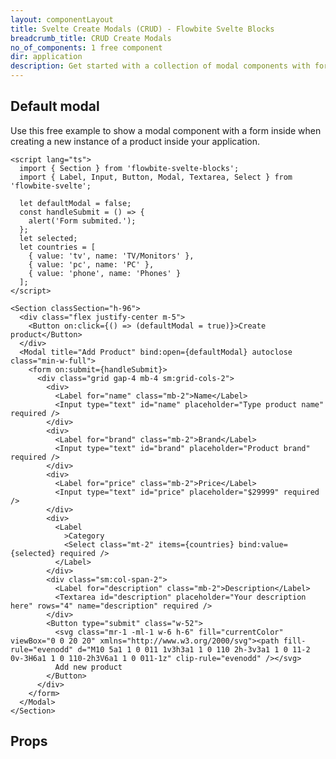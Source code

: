 ```yaml
---
layout: componentLayout
title: Svelte Create Modals (CRUD) - Flowbite Svelte Blocks
breadcrumb_title: CRUD Create Modals
no_of_components: 1 free component
dir: application
description: Get started with a collection of modal components with form input elements to create new data models inside your dashboard based on Tailwind CSS.;
---
```


<script>
  import { TableProp, TableDefaultRow } from '../utils'
  import { props as item2} from '../props/Section.json'
</script>

## Default modal

Use this free example to show a modal component with a form inside when creating a new instance of a product inside your application.

```svelte example
<script lang="ts">
  import { Section } from 'flowbite-svelte-blocks';
  import { Label, Input, Button, Modal, Textarea, Select } from 'flowbite-svelte';

  let defaultModal = false;
  const handleSubmit = () => {
    alert('Form submited.');
  };
  let selected;
  let countries = [
    { value: 'tv', name: 'TV/Monitors' },
    { value: 'pc', name: 'PC' },
    { value: 'phone', name: 'Phones' }
  ];
</script>

<Section classSection="h-96">
  <div class="flex justify-center m-5">
    <Button on:click={() => (defaultModal = true)}>Create product</Button>
  </div>
  <Modal title="Add Product" bind:open={defaultModal} autoclose class="min-w-full">
    <form on:submit={handleSubmit}>
      <div class="grid gap-4 mb-4 sm:grid-cols-2">
        <div>
          <Label for="name" class="mb-2">Name</Label>
          <Input type="text" id="name" placeholder="Type product name" required />
        </div>
        <div>
          <Label for="brand" class="mb-2">Brand</Label>
          <Input type="text" id="brand" placeholder="Product brand" required />
        </div>
        <div>
          <Label for="price" class="mb-2">Price</Label>
          <Input type="text" id="price" placeholder="$29999" required />
        </div>
        <div>
          <Label
            >Category
            <Select class="mt-2" items={countries} bind:value={selected} required />
          </Label>
        </div>
        <div class="sm:col-span-2">
          <Label for="description" class="mb-2">Description</Label>
          <Textarea id="description" placeholder="Your description here" rows="4" name="description" required />
        </div>
        <Button type="submit" class="w-52">
          <svg class="mr-1 -ml-1 w-6 h-6" fill="currentColor" viewBox="0 0 20 20" xmlns="http://www.w3.org/2000/svg"><path fill-rule="evenodd" d="M10 5a1 1 0 011 1v3h3a1 1 0 110 2h-3v3a1 1 0 11-2 0v-3H6a1 1 0 110-2h3V6a1 1 0 011-1z" clip-rule="evenodd" /></svg>
          Add new product
        </Button>
      </div>
    </form>
  </Modal>
</Section>
```

## Props

<TableProp>
<TableDefaultRow items={item2} rowState='hover' />
</TableProp>
